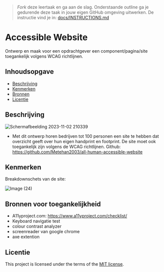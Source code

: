 > _Fork_ deze leertaak en ga aan de slag. Onderstaande outline ga je gedurende deze taak in jouw eigen GitHub omgeving uitwerken. De instructie vind je in: [docs/INSTRUCTIONS.md](https://github.com/fdnd-task/all-human-accessible-website/blob/main/docs/INSTRUCTIONS.md)

# Accessible Website

Ontwerp en maak voor een opdrachtgever een component/pagina/site toegankelijk volgens WCAG richtlijnen.

## Inhoudsopgave

  * [Beschrijving](#beschrijving)
  * [Kenmerken](#kenmerken)
  * [Bronnen](#bronnen)
  * [Licentie](#licentie)

## Beschrijving
![Schermafbeelding 2023-11-02 210339](https://github.com/Metehan2003/all-human-accessible-website/assets/144008559/7735c993-d1e4-45f5-ba66-1cc1c7f2c25d)

- Met dit ontwerp horen bedrijven tot 100 personen een site te hebben dat overzicht geeft over hun eigen handprint en footprint. De site moet ook toegankelijk zijn volgens de WCAG richtlijnen.
Github: https://github.com/Metehan2003/all-human-accessible-website

<!-- In de Beschrijving staat hoe je project er uit ziet, hoe het werkt en wat je er mee kan. -->
<!-- Voeg een mooie poster visual toe 📸 -->
<!-- Voeg een link toe naar Github Pages 🌐-->

## Kenmerken
Breakdownschets van de site:

![Image (24)](https://github.com/Metehan2003/all-human-accessible-website/assets/144008559/d065dff1-765f-4898-a013-c4c7c7984f45)


<!-- Bij Kenmerken staat welke technieken zijn gebruikt en hoe. Wat is de HTML structuur? Wat zijn de belangrijkste dingen in CSS? Wat is er met Javascript gedaan en hoe? Misschien heb je een framwork of library gebruikt? -->



## Bronnen voor toegankelijkheid
- A11yproject.com:
  https://www.a11yproject.com/checklist/
- Keyboard navigatie test
- colour contrast analyzer
- screenreader van google chrome
- axe extention 

## Licentie


This project is licensed under the terms of the [MIT license](./LICENSE).
